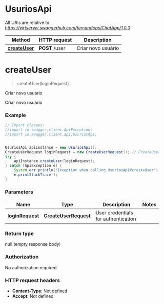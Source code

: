 # UsuriosApi

All URIs are relative to *https://virtserver.swaggerhub.com/fernandops/ChatApp/1.0.0*

Method | HTTP request | Description
------------- | ------------- | -------------
[**createUser**](UsuriosApi.md#createUser) | **POST** /user | Criar novo usuário


<a name="createUser"></a>
# **createUser**
> createUser(loginRequest)

Criar novo usuário

Criar novo usuário

### Example
```java
// Import classes:
//import io.swagger.client.ApiException;
//import io.swagger.client.api.UsuriosApi;


UsuriosApi apiInstance = new UsuriosApi();
CreateUserRequest loginRequest = new CreateUserRequest(); // CreateUserRequest | User credentials for authentication
try {
    apiInstance.createUser(loginRequest);
} catch (ApiException e) {
    System.err.println("Exception when calling UsuriosApi#createUser");
    e.printStackTrace();
}
```

### Parameters

Name | Type | Description  | Notes
------------- | ------------- | ------------- | -------------
 **loginRequest** | [**CreateUserRequest**](CreateUserRequest.md)| User credentials for authentication |

### Return type

null (empty response body)

### Authorization

No authorization required

### HTTP request headers

 - **Content-Type**: Not defined
 - **Accept**: Not defined

